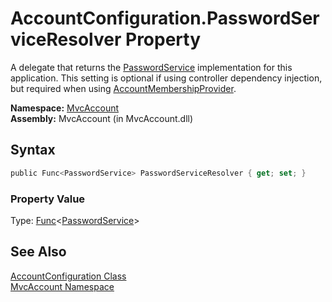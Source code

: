 AccountConfiguration.PasswordServiceResolver Property
=====================================================
A delegate that returns the [PasswordService][1] implementation for this application. This setting is optional if using controller dependency injection, but required when using [AccountMembershipProvider][2].

**Namespace:** [MvcAccount][3]  
**Assembly:** MvcAccount (in MvcAccount.dll)

Syntax
------

```csharp
public Func<PasswordService> PasswordServiceResolver { get; set; }
```

### Property Value
Type: [Func][4]&lt;[PasswordService][1]>

See Also
--------
[AccountConfiguration Class][5]  
[MvcAccount Namespace][3]  

[1]: ../PasswordService/README.md
[2]: ../AccountMembershipProvider/README.md
[3]: ../README.md
[4]: http://msdn.microsoft.com/en-us/library/bb534960
[5]: README.md